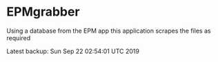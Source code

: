 # EPMgrabber
Using a database from the EPM app this application scrapes the files as required


Latest backup: Sun Sep 22 02:54:01 UTC 2019
